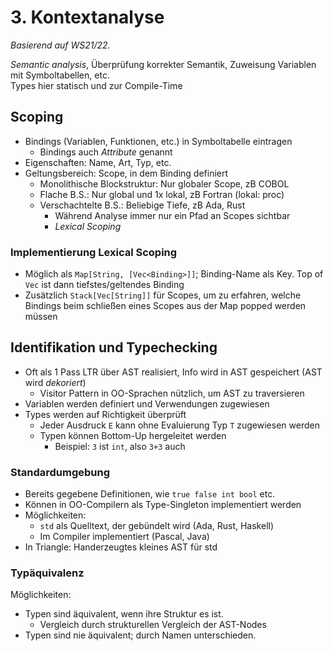 # 3. Kontextanalyse
*Basierend auf WS21/22.*

*Semantic analysis*, Überprüfung korrekter Semantik, Zuweisung
Variablen mit Symboltabellen, etc.  
Types hier statisch und zur Compile-Time

## Scoping
- Bindings (Variablen, Funktionen, etc.) in Symboltabelle eintragen
  - Bindings auch *Attribute* genannt
- Eigenschaften: Name, Art, Typ, etc.
- Geltungsbereich: Scope, in dem Binding definiert
  - Monolithische Blockstruktur: Nur globaler Scope, zB COBOL
  - Flache B.S.: Nur global und 1x lokal, zB Fortran (lokal: proc)
  - Verschachtelte B.S.: Beliebige Tiefe, zB Ada, Rust
    - Während Analyse immer nur ein Pfad an Scopes sichtbar
    - *Lexical Scoping*

### Implementierung Lexical Scoping
- Möglich als `Map[String, [Vec<Binding>]]`; Binding-Name als Key.
  Top of `Vec` ist dann tiefstes/geltendes Binding
- Zusätzlich `Stack[Vec[String]]` für Scopes, um zu erfahren,
  welche Bindings beim schließen eines Scopes aus der Map popped
  werden müssen


## Identifikation und Typechecking
- Oft als 1 Pass LTR über AST realisiert, Info wird in AST
  gespeichert (AST wird *dekoriert*)
  - Visitor Pattern in OO-Sprachen nützlich, um AST zu traversieren
- Variablen werden definiert und Verwendungen zugewiesen
- Types werden auf Richtigkeit überprüft
  - Jeder Ausdruck `E` kann ohne Evaluierung Typ `T` zugewiesen werden
  - Typen können Bottom-Up hergeleitet werden
    - Beispiel: `3` ist `int`, also `3+3` auch

### Standardumgebung
- Bereits gegebene Definitionen, wie `true false int bool` etc.
- Können in OO-Compilern als Type-Singleton implementiert werden
- Möglichkeiten:
  - `std` als Quelltext, der gebündelt wird (Ada, Rust, Haskell)
  - Im Compiler implementiert (Pascal, Java)
- In Triangle: Handerzeugtes kleines AST für std

### Typäquivalenz
Möglichkeiten:

- Typen sind äquivalent, wenn ihre Struktur es ist.
  - Vergleich durch strukturellen Vergleich der AST-Nodes
- Typen sind nie äquivalent; durch Namen unterschieden.
